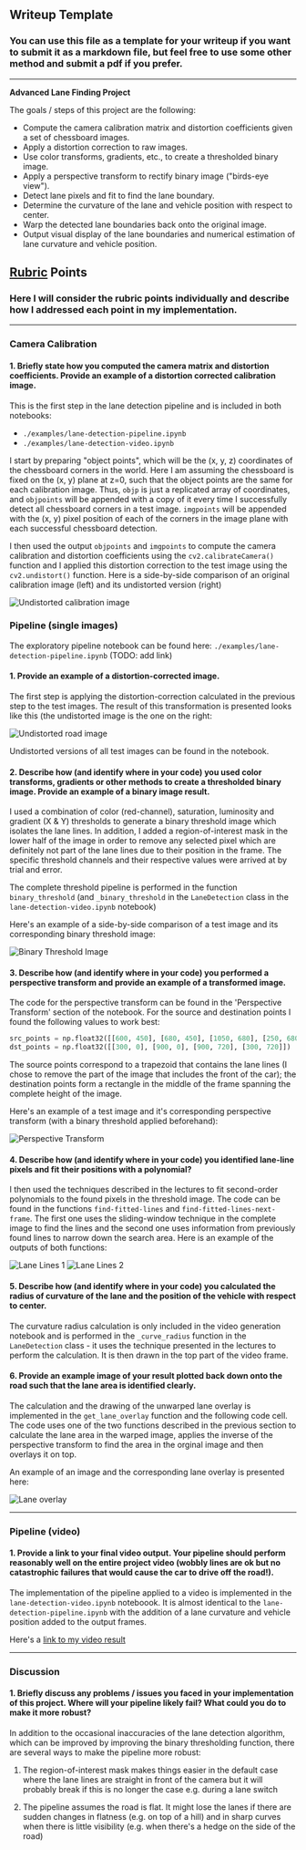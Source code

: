 ## Writeup Template

### You can use this file as a template for your writeup if you want to submit it as a markdown file, but feel free to use some other method and submit a pdf if you prefer.

---

**Advanced Lane Finding Project**

The goals / steps of this project are the following:

* Compute the camera calibration matrix and distortion coefficients given a set of chessboard images.
* Apply a distortion correction to raw images.
* Use color transforms, gradients, etc., to create a thresholded binary image.
* Apply a perspective transform to rectify binary image ("birds-eye view").
* Detect lane pixels and fit to find the lane boundary.
* Determine the curvature of the lane and vehicle position with respect to center.
* Warp the detected lane boundaries back onto the original image.
* Output visual display of the lane boundaries and numerical estimation of lane curvature and vehicle position.

[//]: # (Image References)

[undistorted-image-calibration]: ./output_images/undistorted-image.png "Undistorted Calibration Image"
[undistorted-image-road]: ./output_images/undistorted-image-road.png "Undistorted Road Image"
[binary-threshold]: ./output_images/binary-threshold.png "Binary threshold"
[perspective-transform]: ./output_images/perspective-transform.png "Perspective Transform"
[lane-lines1]: ./output_images/lane-lines1.png "Lane Lines 1"
[lane-lines2]: ./output_images/lane-lines2.png "Lane Lines 2"
[lane-overlay]: ./output_images/lane-overlay.png "Lane Overlay"

## [Rubric](https://review.udacity.com/#!/rubrics/571/view) Points

### Here I will consider the rubric points individually and describe how I addressed each point in my implementation.  
---

### Camera Calibration

#### 1. Briefly state how you computed the camera matrix and distortion coefficients. Provide an example of a distortion corrected calibration image.

This is the first step in the lane detection pipeline and is included in both notebooks:
 * `./examples/lane-detection-pipeline.ipynb`
 * `./examples/lane-detection-video.ipynb`
 
I start by preparing "object points", which will be the (x, y, z) coordinates of the chessboard corners in the world. Here I am assuming the chessboard is fixed on the (x, y) plane at z=0, such that the object points are the same for each calibration image.  Thus, `objp` is just a replicated array of coordinates, and `objpoints` will be appended with a copy of it every time I successfully detect all chessboard corners in a test image.  `imgpoints` will be appended with the (x, y) pixel position of each of the corners in the image plane with each successful chessboard detection.  

I then used the output `objpoints` and `imgpoints` to compute the camera calibration and distortion coefficients using the `cv2.calibrateCamera()` function and I applied this distortion correction to the test image using the `cv2.undistort()` function. Here is a side-by-side comparison of an original calibration image (left) and its undistorted version (right)

![Undistorted calibration image][undistorted-image-calibration]

### Pipeline (single images)

The exploratory pipeline notebook can be found here: `./examples/lane-detection-pipeline.ipynb` (TODO: add link)

#### 1. Provide an example of a distortion-corrected image.

The first step is applying the distortion-correction calculated in the previous step to the test images. The result of this transformation is presented looks like this (the undistorted image is the one on the right: 

![Undistorted road image][undistorted-image-road]

Undistorted versions of all test images can be found in the notebook.

#### 2. Describe how (and identify where in your code) you used color transforms, gradients or other methods to create a thresholded binary image.  Provide an example of a binary image result.

I used a combination of color (red-channel), saturation, luminosity and gradient (X & Y) thresholds to generate a binary threshold image which isolates the lane lines. In addition, I added a region-of-interest mask in the lower half of the image in order to remove any selected pixel which are definitely not part of the lane lines due to their position in the frame. The specific threshold channels and their respective values were arrived at by trial and error.

The complete threshold pipeline is performed in the function `binary_threshold` (and `_binary_threshold` in the `LaneDetection` class in the `lane-detection-video.ipynb` notebook)

Here's an example of a side-by-side comparison of a test image and its corresponding binary threshold image:

![Binary Threshold Image][binary-threshold]

#### 3. Describe how (and identify where in your code) you performed a perspective transform and provide an example of a transformed image.

The code for the perspective transform can be found in the 'Perspective Transform' section of the notebook. For the source and destination points I found the following values to work best:

```python
src_points = np.float32([[600, 450], [680, 450], [1050, 680], [250, 680]])
dst_points = np.float32([[300, 0], [900, 0], [900, 720], [300, 720]])
```

The source points correspond to a trapezoid that contains the lane lines (I chose to remove the part of the image that includes the front of the car); the destination points form a rectangle in the middle of the frame spanning the complete height of the image.

Here's an example of a test image and it's corresponding perspective transform (with a binary threshold applied beforehand):

![Perspective Transform][perspective-transform]

#### 4. Describe how (and identify where in your code) you identified lane-line pixels and fit their positions with a polynomial?

I then used the techniques described in the lectures to fit second-order polynomials to the found pixels in the threshold image. The code can be found in the functions `find-fitted-lines` and `find-fitted-lines-next-frame`. The first one uses the sliding-window technique in the complete image to find the lines and the second one uses information from previously found lines to narrow down the search area. Here is an example of the outputs of both functions: 

![Lane Lines 1][lane-lines1]
![Lane Lines 2][lane-lines2]


#### 5. Describe how (and identify where in your code) you calculated the radius of curvature of the lane and the position of the vehicle with respect to center.

The curvature radius calculation is only included in the video generation notebook and is performed in the `_curve_radius` function in the `LaneDetection` class - it uses the technique presented in the lectures to perform the calculation. It is then drawn in the top part of the video frame.


#### 6. Provide an example image of your result plotted back down onto the road such that the lane area is identified clearly.

The calculation and the drawing of the unwarped lane overlay is implemented in the `get_lane_overlay` function and the following code cell. The code uses one of the two functions described in the previous section to calculate the lane area in the warped image, applies the inverse of the perspective transform to find the area in the orginal image and then overlays it on top.

An example of an image and the corresponding lane overlay is presented here:

![Lane overlay][lane-overlay]

---

### Pipeline (video)

#### 1. Provide a link to your final video output.  Your pipeline should perform reasonably well on the entire project video (wobbly lines are ok but no catastrophic failures that would cause the car to drive off the road!).


The implementation of the pipeline applied to a video is implemented in the `lane-detection-video.ipynb` noteboook. It is almost identical to the `lane-detection-pipeline.ipynb` with the addition of a lane curvature and vehicle position added to the output frames.

Here's a [link to my video result](./output_videos/video_output.mp4)

---

### Discussion

#### 1. Briefly discuss any problems / issues you faced in your implementation of this project.  Where will your pipeline likely fail?  What could you do to make it more robust?


In addition to the occasional inaccuracies of the lane detection algorithm, which can be improved by improving the binary thresholding function, there are several ways to make the pipeline more robust:

1. The region-of-interest mask makes things easier in the default case where the lane lines are straight in front of the camera but it will probably break if this is no longer the case e.g. during a lane switch

2. The pipeline assumes the road is flat. It might lose the lanes if there are sudden changes in flatness (e.g. on top of a hill) and in sharp curves when there is little visibility (e.g. when there's a hedge on the side of the road)
